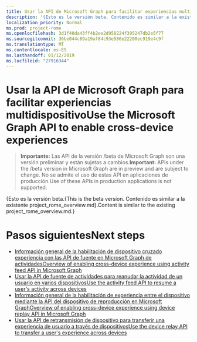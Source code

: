 ```yaml
---
title: Usar la API de Microsoft Graph para facilitar experiencias multidispositivo
description: '{Esto es la versión beta. Contenido es similar a la existente project_rome_overview.md}.'
localization_priority: Normal
ms.prod: project-rome
ms.openlocfilehash: 3d1f40da43ff4b2ee2d958224f395247db2e5f77
ms.sourcegitcommit: 36be044c89a19af84c93e586e22200ec919e4c9f
ms.translationtype: MT
ms.contentlocale: es-ES
ms.lasthandoff: 01/12/2019
ms.locfileid: "27916344"
---
```

# <a name="use-the-microsoft-graph-api-to-enable-cross-device-experiences"></a><span data-ttu-id="5918c-104">Usar la API de Microsoft Graph para facilitar experiencias multidispositivo</span><span class="sxs-lookup"><span data-stu-id="5918c-104">Use the Microsoft Graph API to enable cross-device experiences</span></span>

> <span data-ttu-id="5918c-105">**Importante:** Las API de la versión /beta de Microsoft Graph son una versión preliminar y están sujetas a cambios.</span><span class="sxs-lookup"><span data-stu-id="5918c-105">**Important:** APIs under the /beta version in Microsoft Graph are in preview and are subject to change.</span></span> <span data-ttu-id="5918c-106">No se admite el uso de estas API en aplicaciones de producción.</span><span class="sxs-lookup"><span data-stu-id="5918c-106">Use of these APIs in production applications is not supported.</span></span>

<span data-ttu-id="5918c-107">{Esto es la versión beta.</span><span class="sxs-lookup"><span data-stu-id="5918c-107">{This is the beta version.</span></span> <span data-ttu-id="5918c-108">Contenido es similar a la existente project_rome_overview.md}.</span><span class="sxs-lookup"><span data-stu-id="5918c-108">Content is similar to the existing project_rome_overview.md.}</span></span>

# <a name="next-steps"></a><span data-ttu-id="5918c-109">Pasos siguientes</span><span class="sxs-lookup"><span data-stu-id="5918c-109">Next steps</span></span>

- [<span data-ttu-id="5918c-110">Información general de la habilitación de dispositivo cruzado experiencia con las API de fuente en Microsoft Graph de actividades</span><span class="sxs-lookup"><span data-stu-id="5918c-110">Overview of enabling cross-device experience using activity feed API in Microsoft Graph</span></span>](/graph/activity-feed-concept-overview)
- [<span data-ttu-id="5918c-111">Usar la API de fuente de actividades para reanudar la actividad de un usuario en varios dispositivos</span><span class="sxs-lookup"><span data-stu-id="5918c-111">Use the activity feed API to resume a user's activity across devices</span></span>](activity-feed-api-overview.md)
- [<span data-ttu-id="5918c-112">Información general de la habilitación de experiencia entre el dispositivo mediante la API del dispositivo de reproducción en Microsoft Graph</span><span class="sxs-lookup"><span data-stu-id="5918c-112">Overview of enabling cross-device experience using device replay API in Microsoft Graph</span></span>](/graph/device-relay-concept-overview)
- [<span data-ttu-id="5918c-113">Usar la API de retransmisión de dispositivo para transferir una experiencia de usuario a través de dispositivos</span><span class="sxs-lookup"><span data-stu-id="5918c-113">Use the device relay API to transfer a user's experience across devices</span></span>](device-relay-api-overview.md)
